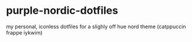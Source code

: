 # purple-nordic-dotfiles
my personal, iconless dotfiles for a slighly off hue nord theme (catppuccin frappe iykwim)
